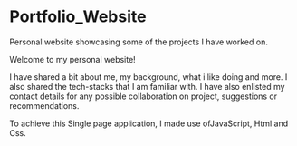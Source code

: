 # Portfolio_Website
Personal website showcasing some of the projects I have worked on.

Welcome to my personal website!

I have shared a bit about me, my background, what i like doing and more.
I also shared the tech-stacks that I am familiar with. I have also enlisted my contact details for any possible collaboration on project, suggestions or recommendations.


To achieve this Single page application, I made use ofJavaScript, Html and Css.
